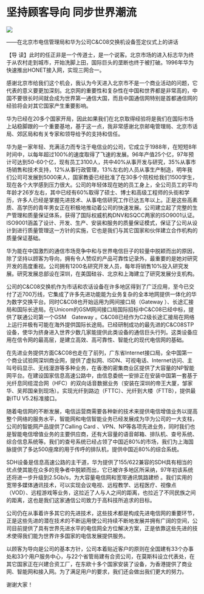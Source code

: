 # 坚持顾客导向  同步世界潮流
<img class="pv" src="https://api.visitor.plantree.me/visitor-badge/pv?namespace=plantree.me&key=renzhengfei-speeches/坚持顾客导向同步世界潮流.md">


——在北京市电信管理局和华为公司C&C08交换机设备签定仪式上的讲话



【导  读】此时的任正非是一个传道士，是一个说客。北京市场的进入标志华为终于从农村走到城市，开始洗脚上田，国际巨头的垄断也终于被打破。1996年华为快速推出HONET接入网，实现三网合一。



感谢北京市给我们这个机会，我认为今天进入北京市不是一个商业活动的问题，它代表的意义要更加深刻。北京网的重要性和复杂性在中国和世界都是非常高的，中国不要很长时间就会成为世界第一通信大国，而且中国通信网特别是首都通信网的经验将会对其它国家产生重要影响。

华为已经在20多个国家开局，因此如果我们在北京取得经验将是我们在国际市场上站稳脚跟的一个重要基地，基于这一点，我非常感谢北京邮电管理局、北京市话局、郊区局和有关专家和领导给予的支持和信任。

华为是一家年轻、充满活力而专注于电信业的公司，它成立于1988年，在短短8年时间中，以每年超过100%的速度取得了飞速的发展。96年产值25个亿，97年预计可达到50-60个亿，现有员工3100人，共中40%从事开发与研究，35%从事市场销售和技术支持，12%从事行政管理，13%左右的人员从事生产制造，明年我们公司可发展到5000来人，国家教委已经批准了在30多个院校给我们1500学生，现在各个大学感到压力很大。公司的年轻体现在她的员工身上，全公司员工的平均年龄才26岁左右，其中已经有60%取得了硕士、博士和高级工程师的头街和学历，许多人已经是掌握先进技术、从事电信研究工作已达五年以上。正是这些高素质、高学历的青年男女正在积极地推动着公司的快速发展。公司建立起了完整的生产管理和质量保证体系，获得了国际权威机构DNV和SQCC两家的ISO9001认证。ISO9001涵盖了设计、开发、生产、安装和服务的质量保证模式，保证了公司从设计到进行质量管理这一方针的实施，它也是我们与其它国家和伙伴建立合作机构的质量保证基础。

华为能在中国激烈的通信市场竞争中和与世界电信巨子的较量中脱颖而出的原因，除了坚持以顾客为导向，拥有令人赞叹的产品可靠性记录外，最重要的是她对研究开发的高度重视。公司拥有1200名研究开发人员，每年将销售10%投入研究发展。研究发展总部设在深圳，在美国硅谷、北京和上海建立了研究发展分支机构。

公司的C&C08交换机作为市话和农话设备在许多地区得到了广泛应用，至今已交付了近700万线，它集成了许多先进功能能为业务复杂的全本地网提供一体化的华为数字交换平台。同时C&C08也开始运用为网间接口局（Gateway ）、长途汇接局和国际长途局。在Unicom的GSM网间接口局国际招标中C&C08已经中标，提供了联通公司第一个GSM　Gateway 。C&C08已经作为C2级长途汇接局在网络上运行并极有可能在海外提供国际长途局。已经研制成功的最先进的C&C08STP设备，使华为挤身进入世界少数几家能提供此类设备的通信巨头行列。这类设备应用在信令网的最高层，是建立高效、高可靠性、智能化的现代电信网的基础。

在先进业务提供方面C&C08也走在了前列，广东省Internet接口局，全中国第一个商业试验网深圳商业网，提供了虚拟网、ISDN、可视电话、Internet访问、主叫号码显示、无线漫游等多种业务，在香港的密集商业区提供了大容量的NP智能网平台。在建设国家信息高速公路中，由信息委统一安排正在安装中国第一套基于光纤息同缆混合网（HFC）的双向话音数据业务（安装在深圳的帝王大厦，邹家华、吴邦国亲到现场）。实现光纤到路边（FTTC）、光纤到大楼（FTTB），提供最新ITU V5.2标准接口。

随着电信网的不断发展，电信运营商需要各种新的技术来提供电信增值业务以提高整个网络的服务水平，智能网和电信智能业务已经发展成为华为公司的一大支柱，公司的智能网产品提供了Calling Card 、VPN、NP等各项先进业务，同时我们也是智能电信增值业务的主要供应商，还有大容量的语音邮箱、排队机、查号系统、综合信息系统等。我们的查号系统已经占领了中国近80%的市场，我们为上海国脉提供了多达500座席的用于传呼的排队机，提供中国近80%的综合系统。

SDH设备是信息高速公路的主干道，华为提供了155/622兼容的SDH具有相当的优点使其能在众多的竞争者中脱颖而出，它已被许多地区所采纳，97年初该系统还将进一步升级到2.5Gb/s，为大容量电信网和宽带通讯筑路建桥 。我们实用的宽带多媒体通讯技术，可以实现会议电视、远程教学、远程医疗、视像点（VOD）、远程游戏等业务，这拉近了人与人之间的距离，也拉近了不同民族之间的距离，这也是我们这家通信公司致力于高科技所追求的目标。

公司仍在从事着许多其它的先进技术，这些技术都是构成先进电信网的重要环节，正是这些先进的潜在技术的不断运用使公司持续不断地发展并拥有广阔的空间，公司目前提供了具有世界先进水平的电信网全方位解决方案，正是依靠这些先进的技术使得我们能为世界许多国家的电信发展提供服务。

以顾客为导向是公司的基本方针，公司本着贴近客户的原则在全国建有33个办事处和33个用户服务中心，与22个省管局建有合资公司，在莫斯科设立代表处，在其它国家正在兴建合资工厂，在东欧十多个国家安装了设备，为香港提供了商业网、智能网和接入网。为了满足用户的要求，我们还会做出我们更大的努力。

谢谢大家！
